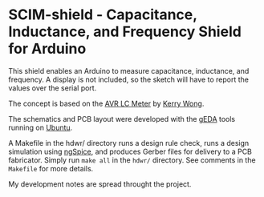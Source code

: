 # SCIM-shield - Capacitance, Inductance, and Frequency Shield for Arduino

This shield enables an Arduino to measure capacitance, inductance, and
frequency. A display is not included, so the sketch will have to report
the values over the serial port. 

The concept is based on the
[AVR LC Meter](http://www.kerrywong.com/2010/10/16/avr-lc-meter-with-frequency-measurement/)
by [Kerry Wong](http://www.kerrywong.com/about/).

The schematics and PCB layout were developed with the
[gEDA](http://www.geda-project.org/)
tools running
on [Ubuntu](http://www.ubuntu.com/).

A Makefile in the hdwr/ directory runs a design rule check, runs a
design simulation using [ngSpice](http://ngspice.sourceforge.net/), and
produces Gerber files for delivery to a PCB fabricator. Simply run `make
all` in the `hdwr/` directory. See comments in the `Makefile` for more
details.

My development notes are spread throught the project.
